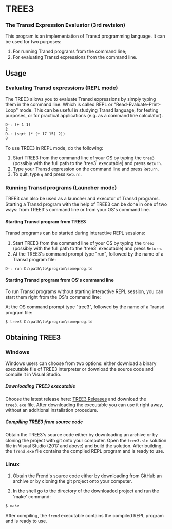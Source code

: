 # TREE3
### The Transd Expression Evaluator (3rd revision)

This program is an implementation of Transd programming language. It can be used for two purposes: 
 
 1. For running Transd programs from the command line;
 2. For evaluating Transd expressions from the command line.

## Usage

### Evaluating Transd expressions (REPL mode)

The TREE3 allows you to evaluate Transd expressions by simply typing them in the command line. Which is called REPL or "Read-Evaluate-Print-Loop" mode. This can be useful in studying Tranѕd language, for testing purposes, or for practical applications (e.g. as a command line calculator).

```
D-: (+ 1 1)
2
D-: (sqrt (* (+ 17 15) 2))
8
```

To use TREE3 in REPL mode, do the following:

 1. Start TREE3 from the command line of your OS by typing the `tree3` (possibly with
 the full path to the 'tree3' executable) and press `Return`.
 2. Type your Transd expression on the command line and press `Return`.
 3. To quit, type `q` and press `Return`.

### Running Transd programs (Launcher mode)

TREE3 can also be used as a launcher and executor of Transd programs. Starting a Transd program with the help of TREE3 can be done in one of two ways: from TREE3's command line or from your OS's command line.

#### Starting Transd program from TREE3

Transd programs can be started during interactive REPL sessions:

 1. Start TREE3 from the command line of your OS by typing the `tree3` (possibly with
 the full path to the 'tree3' executable) and press `Return`.
 2. At the TREE3's command prompt type "run", followed by the name of a Transd program file:

`D-: run C:\path\to\program\someprog.td`

#### Starting Transd program from OS's command line

To run Transd programs without starting interactive REPL session, you can start
them right from the OS's command line:

 At the OS command prompt type "tree3", followed by the name of a Transd program file:

`$ tree3 C:\path\to\program\someprog.td`


## Obtaining TREE3

### Windows

Windows users can choose from two options: either download a binary executable file
of TREE3 interpreter or download the source code and compile it in Visual Studio.

##### Downloading TREE3 executable

Choose the latest release here: [TREE3 Releases](https://github.com/transd-lang/TREE3/releases) and download the `tree3.exe` file. After downloading the executable you can use it right away, without an additional installation procedure.

##### Compiling TREE3 from source code

Obtain the TREE3's source code either by downloading an archive or by cloning the
project with git onto your computer. Open the `tree3.sln` solution file in Visual
Studio (2017 and above) and build the solution. After building, the `frend.exe`
file contains the compiled REPL program and is ready to use.


### Linux

1. Obtain the Frend's source code either by downloading from GitHub an archive or 
by cloning the git project onto your computer.

2. In the shell go to the directory of the downloaded project and run the 'make'
command:

`$ make`

After compiling, the `frend` executable contains the compiled REPL program and is
ready to use.

